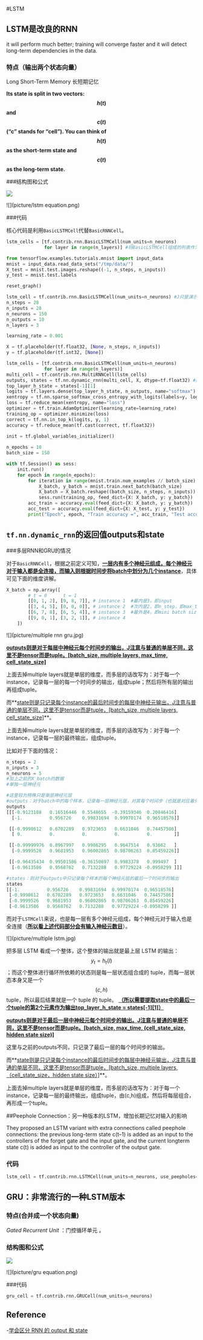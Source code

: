 #LSTM

## LSTM是改良的RNN

it will perform much better; training will converge faster and it will detect long-term dependencies in the data.

### 特点（输出两个状态向量）
Long Short-Term Memory 长短期记忆

**Its state is split in two vectors:  $$ h(t) $$  and  $$ c(t) $$  (“c” stands for “cell”). You can think of  $$ h(t) $$  as the short-term state and  $$ c(t) $$  as the long-term state.**

###结构图和公式

![](picture/lstm.png)

![](picture/lstm equation.png)

###代码

核心代码是利用`BasicLSTMCell`代替`BasicRNNCell`。

```python
lstm_cells = [tf.contrib.rnn.BasicLSTMCell(num_units=n_neurons)
              for layer in range(n_layers)] #将BasicLSTMCell组成的列表作为参数传入到后面的MultiRNNCell
```



```python
from tensorflow.examples.tutorials.mnist import input_data
mnist = input_data.read_data_sets("/tmp/data/")
X_test = mnist.test.images.reshape((-1, n_steps, n_inputs))
y_test = mnist.test.labels

reset_graph()

lstm_cell = tf.contrib.rnn.BasicLSTMCell(num_units=n_neurons) #J只是演示下，没用
n_steps = 28
n_inputs = 28
n_neurons = 150
n_outputs = 10
n_layers = 3

learning_rate = 0.001

X = tf.placeholder(tf.float32, [None, n_steps, n_inputs])
y = tf.placeholder(tf.int32, [None])

lstm_cells = [tf.contrib.rnn.BasicLSTMCell(num_units=n_neurons)
              for layer in range(n_layers)]
multi_cell = tf.contrib.rnn.MultiRNNCell(lstm_cells)
outputs, states = tf.nn.dynamic_rnn(multi_cell, X, dtype=tf.float32) #同样states则会将每一个单元的输出都会返回。
top_layer_h_state = states[-1][1]
logits = tf.layers.dense(top_layer_h_state, n_outputs, name="softmax")
xentropy = tf.nn.sparse_softmax_cross_entropy_with_logits(labels=y, logits=logits)
loss = tf.reduce_mean(xentropy, name="loss")
optimizer = tf.train.AdamOptimizer(learning_rate=learning_rate)
training_op = optimizer.minimize(loss)
correct = tf.nn.in_top_k(logits, y, 1)
accuracy = tf.reduce_mean(tf.cast(correct, tf.float32))
    
init = tf.global_variables_initializer()

n_epochs = 10
batch_size = 150

with tf.Session() as sess:
    init.run()
    for epoch in range(n_epochs):
        for iteration in range(mnist.train.num_examples // batch_size):
            X_batch, y_batch = mnist.train.next_batch(batch_size)
            X_batch = X_batch.reshape((batch_size, n_steps, n_inputs))
            sess.run(training_op, feed_dict={X: X_batch, y: y_batch})
        acc_train = accuracy.eval(feed_dict={X: X_batch, y: y_batch})
        acc_test = accuracy.eval(feed_dict={X: X_test, y: y_test})
        print("Epoch", epoch, "Train accuracy =", acc_train, "Test accuracy =", acc_test)

```

## `tf.nn.dynamic_rnn`的返回值outputs和state

###多层RNN和GRU的情况

对于`BasicRNNCell`，根据之前定义可知，**<u>一层内有多个神经元组成，每个神经元对于输入都是全连接，而输入则根据时间步将batch中划分为几个instance</u>**，具体可见下面的维度讲解。

```python
X_batch = np.array([
        # t = 0      t = 1 
        [[0, 1, 2], [9, 8, 7]], # instance 1  #最内是3，即input
        [[3, 4, 5], [0, 0, 0]], # instance 2  #次内是2，即n_step，即max_time
        [[6, 7, 8], [6, 5, 4]], # instance 3  #最外是4，即mini batch size，即batch_size
        [[9, 0, 1], [3, 2, 1]], # instance 4
    ])
```

![](picture/multiple rnn gru.jpg)

**<u>outputs则是对于每层中神经元每个时间步的输出，J注意与普通的单层不同，这里不是tensor而是tuple。[batch_size, multiple layers, max_time, cell_state_size]</u>**

上面去掉multiple layers就是单层的维度，而多层的话改写为：对于每一个instance，记录每一层的每一个时间步的输出，组成tuple；然后将所有层的输出再组成tuple。

而**<u>state则是只记录每个instance的最后时间步的每层中神经元输出，J注意与普通的单层不同，这里不是tensor而是tuple，[batch_size, multiple layers, cell_state_size]</u>**。

上面去掉multiple layers就是单层的维度，而多层的话改写为：对于每一个instance，记录每一层的最终输出，组成tuple。

比如对于下面的情况：

```python
n_steps = 2
n_inputs = 3
n_neurons = 5
#加上之前的X_batch的数据
#单独一层神经元

#这里较为特殊只是单层神经元层
#outputs：对于batch中的每个样本，记录每一层神经元层，对其每个时间步（也就是对应着分段数据，[0, 1, 2]对应时间步0, [9, 8, 7]对应时间步1），记录输出，这里有5个神经元
outputs
[[[-0.9123188   0.16516446  0.5548655  -0.39159346  0.20846416]
  [-1.          0.956726    0.99831694  0.99970174  0.96518576]]

 [[-0.9998612   0.6702289   0.9723653   0.6631046   0.74457586]
  [ 0.          0.          0.          0.          0.        ]]

 [[-0.99999976  0.8967997   0.9986295   0.9647514   0.93662   ]
  [-0.9999526   0.9681953   0.96002865  0.98706263  0.85459226]]

 [[-0.96435434  0.99501586 -0.36150697  0.9983378   0.999497  ]
  [-0.9613586   0.9568762   0.7132288   0.97729224 -0.0958299 ]]]

#states：则对于outputs中只记录每个样本的每个神经元层的最后一个时间步的输出
states
[[-1.          0.956726    0.99831694  0.99970174  0.96518576]
 [-0.9998612   0.6702289   0.9723653   0.6631046   0.74457586]
 [-0.9999526   0.9681953   0.96002865  0.98706263  0.85459226]
 [-0.9613586   0.9568762   0.7132288   0.97729224 -0.0958299 ]]
```

而对于`LSTMCell`来说，也是每一层有多个神经元组成，每个神经元对于输入也是全连接（**<u>所以看上述代码部分会有输入神经元数目</u>**）。

![](picture/multiple lstm.jpg)

把多层 LSTM 看成一个整体，这个整体的输出就是最上层 LSTM 的输出： $$ y_t = h_t (l) $$ ；而这个整体进行循环所依赖的状态则是每一层状态组合成的 tuple，而每一层状态本身又是一个  $$ (c, h) $$  tuple，所以最后结果就是一个 tuple 的 tuple。 **<u>（所以需要提取state中的最后一个tuple的第2个元素作为输出top_layer_h_state = states[-1][1]）</u>**

**<u>outputs则是对于最后一层中神经元每个时间步的输出。J注意与普通的单层不同，这里不是tensor而是tuple。[batch_size, max_time, (cell_state_size, hidden state size)]</u>**

这里与之前的outputs不同，只记录了最后一层的每个时间步的输出。

而**<u>state则是只记录每个instance的最后时间步的每层中神经元输出，J注意与普通的单层不同，这里不是tensor而是tuple，[batch_size, multiple layers, （cell_state_size，hidden state size）]</u>**。

上面去掉multiple layers就是单层的维度，而多层的话改写为：对于每一个instance，记录每一层的最终输出，组成tuple，由(c,h)组成，然后将每层组合，再形成一个tuple。

##Peephole Connection：另一种版本的LSTM，增加长期记忆对输入的影响

They proposed an LSTM variant with extra connections called peephole connections: the previous long-term state c(t–1) is added as an input to the controllers of the forget gate and the input gate, and the current longterm state c(t) is added as input to the controller of the output gate.

### 代码

```python
lstm_cell = tf.contrib.rnn.LSTMCell(num_units=n_neurons, use_peepholes=True) #即加入一个use_peepholes即可
```

## GRU：非常流行的一种LSTM版本

### 特点(合并成一个状态向量)

*Gated* *Recurrent* *Unit* ：门控循环单元 。

### 结构图和公式

![](picture/GRU.png)

![](picture/gru equation.png)

###代码

```python
gru_cell = tf.contrib.rnn.GRUCell(num_units=n_neurons)
```

## Reference

-[学会区分 RNN 的 output 和 state](https://zhuanlan.zhihu.com/p/28919765)